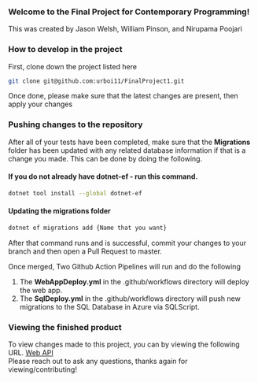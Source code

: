 ### Welcome to the Final Project for Contemporary Programming!

This was created by Jason Welsh, William Pinson, and Nirupama Poojari

### How to develop in the project


First, clone down the project listed here 

```bash
git clone git@github.com:urboi11/FinalProject1.git
```
Once done, please make sure that the latest changes are present, then apply your changes

### Pushing changes to the repository

After all of your tests have been completed, make sure that the **Migrations** folder has been updated with any related database information if that is a change you made. This can be done by doing the following.


#### If you do not already have dotnet-ef - run this command.
```bash
dotnet tool install --global dotnet-ef
```
#### Updating the migrations folder 
```bash
dotnet ef migrations add {Name that you want}
```
After that command runs and is successful, commit your changes to your branch and then open a Pull Request to master.

Once merged, Two Github Action Pipelines will run and do the following <br>
1. The **WebAppDeploy.yml** in the .github/workflows directory will deploy the web app.
2. The **SqlDeploy.yml** in the .github/workflows directory will push new migrations to the SQL Database in Azure via SQLScript.


### Viewing the finished product
To view changes made to this project, you can by viewing the following URL.
[Web API](https://contemporarywebapi-agceb0ebf4ebe0c5.canadacentral-01.azurewebsites.net/swagger/index.html) <br>
Please reach out to ask any questions, thanks again for viewing/contributing!

